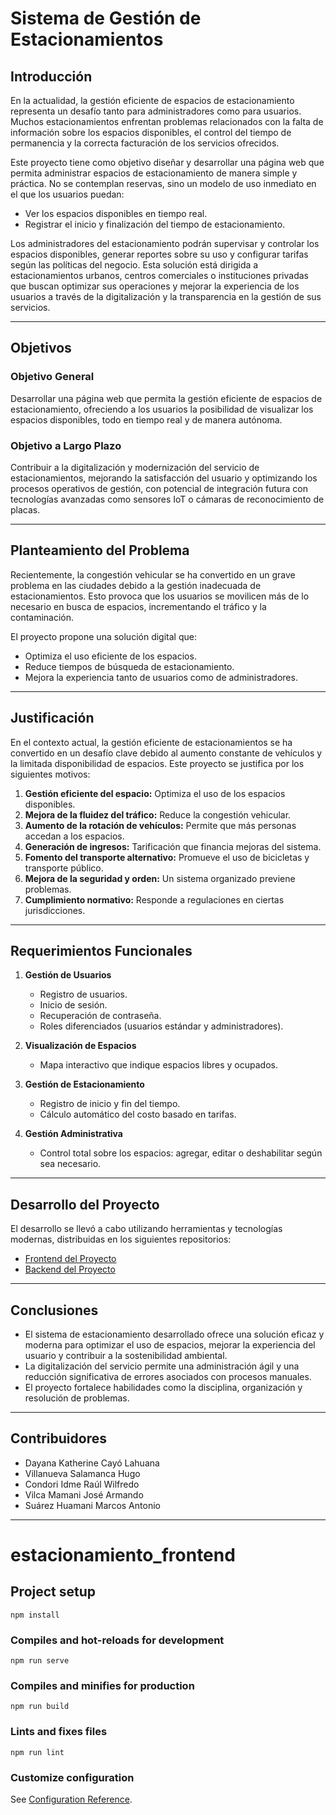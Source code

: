 # Sistema de Gestión de Estacionamientos

## Introducción
En la actualidad, la gestión eficiente de espacios de estacionamiento representa un desafío tanto para administradores como para usuarios. Muchos estacionamientos enfrentan problemas relacionados con la falta de información sobre los espacios disponibles, el control del tiempo de permanencia y la correcta facturación de los servicios ofrecidos.

Este proyecto tiene como objetivo diseñar y desarrollar una página web que permita administrar espacios de estacionamiento de manera simple y práctica. No se contemplan reservas, sino un modelo de uso inmediato en el que los usuarios puedan:
- Ver los espacios disponibles en tiempo real.
- Registrar el inicio y finalización del tiempo de estacionamiento.

Los administradores del estacionamiento podrán supervisar y controlar los espacios disponibles, generar reportes sobre su uso y configurar tarifas según las políticas del negocio. Esta solución está dirigida a estacionamientos urbanos, centros comerciales o instituciones privadas que buscan optimizar sus operaciones y mejorar la experiencia de los usuarios a través de la digitalización y la transparencia en la gestión de sus servicios.

---

## Objetivos

### Objetivo General
Desarrollar una página web que permita la gestión eficiente de espacios de estacionamiento, ofreciendo a los usuarios la posibilidad de visualizar los espacios disponibles, todo en tiempo real y de manera autónoma.

### Objetivo a Largo Plazo
Contribuir a la digitalización y modernización del servicio de estacionamientos, mejorando la satisfacción del usuario y optimizando los procesos operativos de gestión, con potencial de integración futura con tecnologías avanzadas como sensores IoT o cámaras de reconocimiento de placas.

---

## Planteamiento del Problema
Recientemente, la congestión vehicular se ha convertido en un grave problema en las ciudades debido a la gestión inadecuada de estacionamientos. Esto provoca que los usuarios se movilicen más de lo necesario en busca de espacios, incrementando el tráfico y la contaminación.

El proyecto propone una solución digital que:
- Optimiza el uso eficiente de los espacios.
- Reduce tiempos de búsqueda de estacionamiento.
- Mejora la experiencia tanto de usuarios como de administradores.

---

## Justificación
En el contexto actual, la gestión eficiente de estacionamientos se ha convertido en un desafío clave debido al aumento constante de vehículos y la limitada disponibilidad de espacios. Este proyecto se justifica por los siguientes motivos:
1. **Gestión eficiente del espacio:** Optimiza el uso de los espacios disponibles.
2. **Mejora de la fluidez del tráfico:** Reduce la congestión vehicular.
3. **Aumento de la rotación de vehículos:** Permite que más personas accedan a los espacios.
4. **Generación de ingresos:** Tarificación que financia mejoras del sistema.
5. **Fomento del transporte alternativo:** Promueve el uso de bicicletas y transporte público.
6. **Mejora de la seguridad y orden:** Un sistema organizado previene problemas.
7. **Cumplimiento normativo:** Responde a regulaciones en ciertas jurisdicciones.

---

## Requerimientos Funcionales
1. **Gestión de Usuarios**
   - Registro de usuarios.
   - Inicio de sesión.
   - Recuperación de contraseña.
   - Roles diferenciados (usuarios estándar y administradores).

2. **Visualización de Espacios**
   - Mapa interactivo que indique espacios libres y ocupados.

3. **Gestión de Estacionamiento**
   - Registro de inicio y fin del tiempo.
   - Cálculo automático del costo basado en tarifas.

4. **Gestión Administrativa**
   - Control total sobre los espacios: agregar, editar o deshabilitar según sea necesario.

---

## Desarrollo del Proyecto
El desarrollo se llevó a cabo utilizando herramientas y tecnologías modernas, distribuidas en los siguientes repositorios:
- [Frontend del Proyecto](https://github.com/DayanaK24/frontend_proyectoFinalPW2)
- [Backend del Proyecto](https://github.com/DayanaK24/backend_proyectoFinalPW2)


---

## Conclusiones
- El sistema de estacionamiento desarrollado ofrece una solución eficaz y moderna para optimizar el uso de espacios, mejorar la experiencia del usuario y contribuir a la sostenibilidad ambiental.
- La digitalización del servicio permite una administración ágil y una reducción significativa de errores asociados con procesos manuales.
- El proyecto fortalece habilidades como la disciplina, organización y resolución de problemas.

---

## Contribuidores
- Dayana Katherine Cayó Lahuana
- Villanueva Salamanca Hugo
- Condori Idme Raúl Wilfredo
- Vilca Mamani José Armando
- Suárez Huamani Marcos Antonio

---



# estacionamiento_frontend

## Project setup
```
npm install
```

### Compiles and hot-reloads for development
```
npm run serve
```

### Compiles and minifies for production
```
npm run build
```

### Lints and fixes files
```
npm run lint
```

### Customize configuration
See [Configuration Reference](https://cli.vuejs.org/config/).


